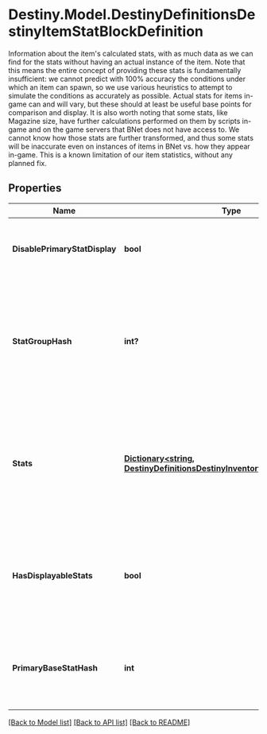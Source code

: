 # Destiny.Model.DestinyDefinitionsDestinyItemStatBlockDefinition
Information about the item's calculated stats, with as much data as we can find for the stats without having an actual instance of the item.  Note that this means the entire concept of providing these stats is fundamentally insufficient: we cannot predict with 100% accuracy the conditions under which an item can spawn, so we use various heuristics to attempt to simulate the conditions as accurately as possible. Actual stats for items in-game can and will vary, but these should at least be useful base points for comparison and display.  It is also worth noting that some stats, like Magazine size, have further calculations performed on them by scripts in-game and on the game servers that BNet does not have access to. We cannot know how those stats are further transformed, and thus some stats will be inaccurate even on instances of items in BNet vs. how they appear in-game. This is a known limitation of our item statistics, without any planned fix.

## Properties

Name | Type | Description | Notes
------------ | ------------- | ------------- | -------------
**DisablePrimaryStatDisplay** | **bool** | If true, the game won&#39;t show the \&quot;primary\&quot; stat on this item when you inspect it.  NOTE: This is being manually mapped, because I happen to want it in a block that isn&#39;t going to directly create this derivative block. | [optional] 
**StatGroupHash** | **int?** | If the item&#39;s stats are meant to be modified by a DestinyStatGroupDefinition, this will be the identifier for that definition.  If you are using live data or precomputed stats data on the DestinyInventoryItemDefinition.stats.stats property, you don&#39;t have to worry about statGroupHash and how it alters stats: the already altered stats are provided to you. But if you want to see how the sausage gets made, or perform computations yourself, this is valuable information. | [optional] 
**Stats** | [**Dictionary&lt;string, DestinyDefinitionsDestinyInventoryItemStatDefinition&gt;**](DestinyDefinitionsDestinyInventoryItemStatDefinition.md) | If you are looking for precomputed values for the stats on a weapon, this is where they are stored. Technically these are the \&quot;Display\&quot; stat values. Please see DestinyStatsDefinition for what Display Stat Values means, it&#39;s a very long story... but essentially these are the closest values BNet can get to the item stats that you see in-game.  These stats are keyed by the DestinyStatDefinition&#39;s hash identifier for the stat that&#39;s found on the item. | [optional] 
**HasDisplayableStats** | **bool** | A quick and lazy way to determine whether any stat other than the \&quot;primary\&quot; stat is actually visible on the item. Items often have stats that we return in case people find them useful, but they&#39;re not part of the \&quot;Stat Group\&quot; and thus we wouldn&#39;t display them in our UI. If this is False, then we&#39;re not going to display any of these stats other than the primary one. | [optional] 
**PrimaryBaseStatHash** | **int** | This stat is determined to be the \&quot;primary\&quot; stat, and can be looked up in the stats or any other stat collection related to the item.  Use this hash to look up the stat&#39;s value using DestinyInventoryItemDefinition.stats.stats, and the renderable data for the primary stat in the related DestinyStatDefinition. | [optional] 

[[Back to Model list]](../README.md#documentation-for-models) [[Back to API list]](../README.md#documentation-for-api-endpoints) [[Back to README]](../README.md)

